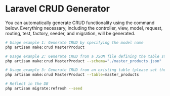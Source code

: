 # Laravel CRUD Generator

You can automatically generate CRUD functionality using the command below. Everything necessary, including the controller, view, model, request, routing, test, factory, seeder, and migration, will be generated.

```bash
# Usage example 1: Generate CRUD by specifying the model name
php artisan make:crud MasterProduct

# Usage example 2: Generate CRUD from a JSON file defining the table structure
php artisan make:crud MasterProduct --schema="./master_products.json"

# Usage example 3: Generate CRUD from an existing table (please set the database connection information appropriately in .env, etc.)
php artisan make:crud MasterProduct --table=master_products

# Reflect in the DB
php artisan migrate:refresh --seed
```
